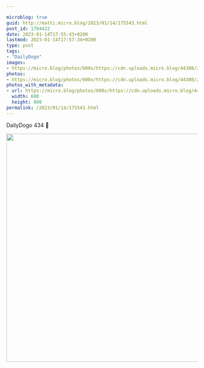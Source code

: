 ```yaml
---

microblog: true
guid: http://matti.micro.blog/2023/01/14/175543.html
post_id: 1784422
date: 2023-01-14T17:55:43+0200
lastmod: 2023-01-14T17:57:34+0200
type: post
tags:
- "DailyDogo"
images:
- https://micro.blog/photos/600x/https://cdn.uploads.micro.blog/44388/2023/9ec6f5b307.jpg
photos:
- https://micro.blog/photos/600x/https://cdn.uploads.micro.blog/44388/2023/9ec6f5b307.jpg
photos_with_metadata:
- url: https://micro.blog/photos/600x/https://cdn.uploads.micro.blog/44388/2023/9ec6f5b307.jpg
  width: 600
  height: 800
permalink: /2023/01/14/175543.html
---
```

DailyDogo 434 🐶

<img src="/media/uploads/2023/9ec6f5b307.jpg" width="600" alt="" />
